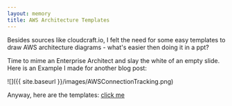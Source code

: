 ```yaml
---
layout: memory
title: AWS Architecture Templates
---
```


Besides sources like cloudcraft.io, I felt the need for some easy templates to draw AWS architecture diagrams - what's easier then doing it in a ppt? 

Time to mime an Enterprise Architect and slay the white of an empty slide. Here is an Example I made for another blog post:

![]({{ site.baseurl }}/images/AWSConnectionTracking.png)

Anyway, here are the templates: [click me](/assets/misc/AWS-Architecture-Templates.pptx)
